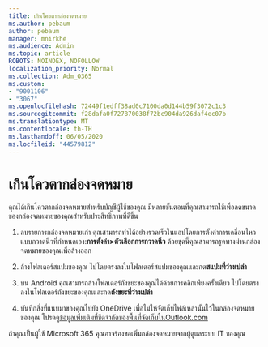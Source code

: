 ```yaml
---
title: เกินโควตากล่องจดหมาย
ms.author: pebaum
author: pebaum
manager: mnirkhe
ms.audience: Admin
ms.topic: article
ROBOTS: NOINDEX, NOFOLLOW
localization_priority: Normal
ms.collection: Adm_O365
ms.custom:
- "9001106"
- "3067"
ms.openlocfilehash: 72449f1edff38ad0c7100da0d144b59f3072c1c3
ms.sourcegitcommit: f28dafa0f727870038f72bc904da926daf4ec07b
ms.translationtype: MT
ms.contentlocale: th-TH
ms.lasthandoff: 06/05/2020
ms.locfileid: "44579812"
---
```

# <a name="mailbox-quota-exceeded"></a>เกินโควตากล่องจดหมาย

คุณได้เกินโควตากล่องจดหมายสําหรับบัญชีผู้ใช้ของคุณ มีหลายขั้นตอนที่คุณสามารถใช้เพื่อลดขนาดของกล่องจดหมายของคุณสําหรับประสิทธิภาพที่ดีขึ้น

1. ลบรายการกล่องจดหมายเก่า คุณสามารถทําได้อย่างรวดเร็วในแอปโดยการตั้งค่าการเคลื่อนไหวแบบกวาดนิ้วที่กําหนดเอง:**การตั้งค่า>ตัวเลือกการกวาดนิ้ว** ด้วยชุดนี้คุณสามารถรูดทางผ่านกล่องจดหมายของคุณเพื่อล้างออก

2. ล้างโฟลเดอร์สแปมของคุณ ไปโดยตรงลงในโฟลเดอร์สแปมของคุณและกด**สแปมที่ว่างเปล่า**

3. บน Android คุณสามารถล้างโฟลเดอร์ถังขยะของคุณได้ด้วยการคลิกเพียงครั้งเดียว ไปโดยตรงลงในโฟลเดอร์ถังขยะของคุณและกด**ถังขยะที่ว่างเปล่า** 

4. บันทึกสิ่งที่แนบมาของคุณไปยัง OneDrive เพื่อไม่ให้จัดเก็บไฟล์เหล่านั้นไว้ในกล่องจดหมายของคุณ โปรดดู[ข้อมูลเพิ่มเติมที่ขีดจํากัดของพื้นที่จัดเก็บในOutlook.com](https://support.office.com/article/storage-limits-in-outlook-com-7ac99134-69e5-4619-ac0b-2d313bba5e9e) 

ถ้าคุณเป็นผู้ใช้ Microsoft 365 คุณอาจร้องขอเพิ่มกล่องจดหมายจากผู้ดูแลระบบ IT ของคุณ